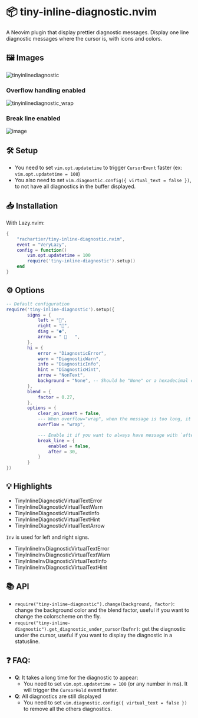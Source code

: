 #  📦 tiny-inline-diagnostic.nvim

A Neovim plugin that display prettier diagnostic messages. Display one line diagnostic messages where the cursor is, with icons and colors.

## 🖼️ Images

![tinyinlinediagnostic](https://github.com/rachartier/tiny-inline-diagnostic.nvim/assets/2057541/6a6eb093-f473-4e61-b344-08317c6b78e9)


### Overflow handling enabled


![tinyinlinediagnostic_wrap](https://github.com/rachartier/tiny-inline-diagnostic.nvim/assets/2057541/6cc4e622-a4a0-4894-b5c8-76141d4ecd52)


### Break line enabled

![image](https://github.com/rachartier/tiny-inline-diagnostic.nvim/assets/2057541/b91625be-ddce-4bb9-979b-f640417a8ed9)


## 🛠️ Setup

- You need to set `vim.opt.updatetime` to trigger `CursorEvent` faster (ex: `vim.opt.updatetime = 100`)
- You also need to set `vim.diagnostic.config({ virtual_text = false })`, to not have all diagnostics in the buffer displayed.

## 📥 Installation

With Lazy.nvim:

```lua
{
    "rachartier/tiny-inline-diagnostic.nvim",
    event = "VeryLazy",
    config = function()
        vim.opt.updatetime = 100
        require('tiny-inline-diagnostic').setup()
    end
}
```

## ⚙️ Options

```lua
-- Default configuration
require('tiny-inline-diagnostic').setup({
        signs = {
            left = "",
            right = "",
            diag = "●",
            arrow = "    ",
        },
        hi = {
            error = "DiagnosticError",
            warn = "DiagnosticWarn",
            info = "DiagnosticInfo",
            hint = "DiagnosticHint",
            arrow = "NonText",
            background = "None", -- Should be "None" or a hexadecimal color (#RRGGBB)
        },
        blend = {
            factor = 0.27,
        },
        options = {
            clear_on_insert = false,
            --- When overflow="wrap", when the message is too long, it is then displayed on multiple lines.
            overflow = "wrap",

            --- Enable it if you want to always have message with `after` characters length.
            break_line = {
                enabled = false,
                after = 30,
            }
        }
})
```

## 💡 Highlights

- TinyInlineDiagnosticVirtualTextError
- TinyInlineDiagnosticVirtualTextWarn
- TinyInlineDiagnosticVirtualTextInfo
- TinyInlineDiagnosticVirtualTextHint
- TinyInlineDiagnosticVirtualTextArrow

`Inv` is used for left and right signs.
- TinyInlineInvDiagnosticVirtualTextError
- TinyInlineInvDiagnosticVirtualTextWarn
- TinyInlineInvDiagnosticVirtualTextInfo
- TinyInlineInvDiagnosticVirtualTextHint

## 📚 API

- `require("tiny-inline-diagnostic").change(background, factor)`: change the background color and the blend factor, useful if you want to change the colorscheme on the fly.
- `require("tiny-inline-diagnostic").get_diagnostic_under_cursor(bufnr)`: get the diagnostic under the cursor, useful if you want to display the diagnostic in a statusline.

## ❓ FAQ:

- **Q**: It takes a long time for the diagnostic to appear:
    - You need to set `vim.opt.updatetime = 100` (or any number in ms). It will trigger the `CursorHold` event faster.
- **Q**: All diagnostics are still displayed
    - You need to set `vim.diagnostic.config({ virtual_text = false })` to remove all the others diagnostics.
